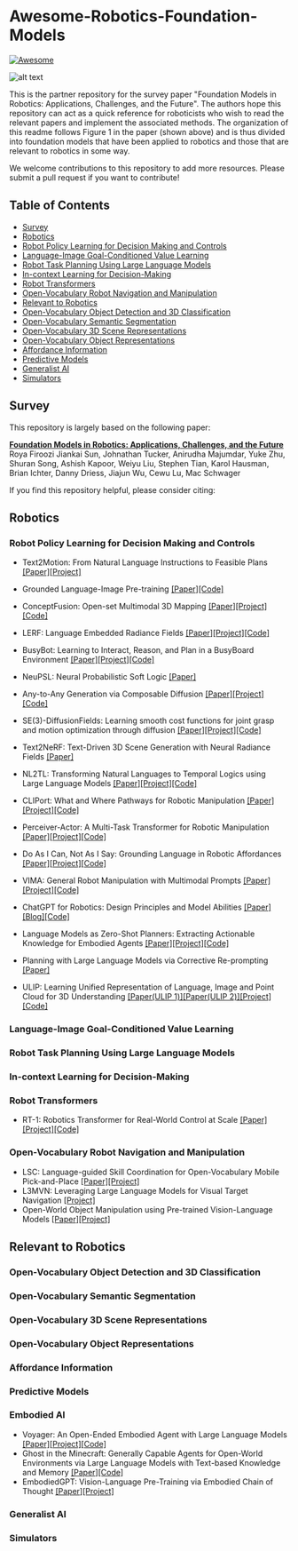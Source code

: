 # Awesome-Robotics-Foundation-Models

[![Awesome](https://awesome.re/badge.svg)](https://awesome.re)

![alt text](https://github.com/robotics-survey/Awesome-Robotics-Foundation-Models/blob/main/survey_tree.png)

This is the partner repository for the survey paper "Foundation Models in Robotics: Applications, Challenges, and the Future". The authors hope this repository can act as a quick reference for roboticists who wish to read the relevant papers and implement the associated methods. The organization of this readme follows Figure 1 in the paper (shown above) and is thus divided into foundation models that have been applied to robotics and those that are relevant to robotics in some way.

We welcome contributions to this repository to add more resources. Please submit a pull request if you want to contribute!

## Table of Contents

- [Survey](#survey)
- [Robotics](#robotics)
- [Robot Policy Learning for Decision Making and Controls](#robot-policy-learning-for-decision-making-and-controls)
- [Language-Image Goal-Conditioned Value Learning](#language-image-goal-conditioned-value-learning)
- [Robot Task Planning Using Large Language Models](#robot-task-planning-using-large-language-models)
- [In-context Learning for Decision-Making](#in-context-learning-for-decision-making)
- [Robot Transformers](#robot-transformers)
- [Open-Vocabulary Robot Navigation and Manipulation](#open-vocabulary-robot-navigation-and-manipulation)
- [Relevant to Robotics](#relevant-to-robotics)
- [Open-Vocabulary Object Detection and 3D Classification](#open-vocabulary-object-detection-and-3D-classification)
- [Open-Vocabulary Semantic Segmentation](#open-vocabulary-semantic-segmentation)
- [Open-Vocabulary 3D Scene Representations](#open-vocabulary-3D-scene-representations)
- [Open-Vocabulary Object Representations](#open-vocabulary-object-representations)
- [Affordance Information](#affordance-information)
- [Predictive Models](#predictive-models)
- [Generalist AI](#generalist-AI)
- [Simulators](#simulators)


## Survey

This repository is largely based on the following paper:

**[Foundation Models in Robotics: Applications, Challenges, and the Future]()**
<br />
Roya Firoozi
Jiankai Sun,
Johnathan Tucker,
Anirudha Majumdar,
Yuke Zhu,
Shuran Song,
Ashish Kapoor,
Weiyu Liu,
Stephen Tian,
Karol Hausman,
Brian Ichter,
Danny Driess,
Jiajun Wu,
Cewu Lu,
Mac Schwager
<br />

If you find this repository helpful, please consider citing:

## Robotics

### Robot Policy Learning for Decision Making and Controls

* Text2Motion: From Natural Language Instructions to Feasible Plans [[Paper]](https://arxiv.org/abs/2303.12153)[[Project]](https://sites.google.com/stanford.edu/text2motion)
* Grounded Language-Image Pre-training [[Paper]](https://openaccess.thecvf.com/content/CVPR2022/papers/Li_Grounded_Language-Image_Pre-Training_CVPR_2022_paper.pdf)[[Code]]()
* ConceptFusion: Open-set Multimodal 3D Mapping [[Paper]](https://concept-fusion.github.io/assets/pdf/2023-ConceptFusion.pdf)[[Project]](https://concept-fusion.github.io/)[[Code]](https://github.com/concept-fusion/concept-fusion)
* LERF: Language Embedded Radiance Fields [[Paper]](https://arxiv.org/abs/2303.09553)[[Project]](https://www.lerf.io/)[[Code]](https://github.com/kerrj/lerf)
* BusyBot: Learning to Interact, Reason, and Plan in a BusyBoard Environment [[Paper]](https://arxiv.org/abs/2207.08192)[[Project]](https://busybot.cs.columbia.edu/)[[Code]](https://github.com/columbia-ai-robotics/BusyBot)
* NeuPSL: Neural Probabilistic Soft Logic [[Paper]](https://arxiv.org/pdf/2205.14268.pdf) 
* Any-to-Any Generation via Composable Diffusion [[Paper]](https://arxiv.org/abs/2305.11846)[[Project]](https://codi-gen.github.io/)[[Code]](https://github.com/microsoft/i-Code/tree/main/i-Code-V3)
* SE(3)-DiffusionFields: Learning smooth cost functions for joint grasp and motion optimization through diffusion [[Paper]](https://arxiv.org/pdf/2209.03855.pdf)[[Project]](https://sites.google.com/view/se3dif)[[Code]](https://github.com/TheCamusean/grasp_diffusion)
* Text2NeRF: Text-Driven 3D Scene Generation with Neural Radiance Fields [[Paper]](https://arxiv.org/abs/2305.11588) 

* NL2TL: Transforming Natural Languages to Temporal Logics using Large Language Models [[Paper]](https://arxiv.org/pdf/2305.07766.pdf)[[Project]](https://yongchao98.github.io/MIT-realm-NL2TL/)[[Code]](https://github.com/yongchao98/NL2TL)
* CLIPort: What and Where Pathways for Robotic Manipulation [[Paper]](https://arxiv.org/abs/2109.12098)[[Project]](https://cliport.github.io/)[[Code]](https://github.com/cliport/cliport)
* Perceiver-Actor: A Multi-Task Transformer for Robotic Manipulation [[Paper]](https://arxiv.org/abs/2209.05451)[[Project]](https://peract.github.io/)[[Code]](https://github.com/peract/peract)
* Do As I Can, Not As I Say: Grounding Language in Robotic Affordances [[Paper]](https://arxiv.org/abs/2204.01691)[[Project]](https://say-can.github.io/)[[Code]](https://github.com/google-research/google-research/tree/master/saycan)
* VIMA: General Robot Manipulation with Multimodal Prompts [[Paper]](https://arxiv.org/abs/2210.03094)[[Project]](https://vimalabs.github.io/)[[Code]](https://github.com/vimalabs/VIMA)
* ChatGPT for Robotics: Design Principles and Model Abilities [[Paper]](https://www.microsoft.com/en-us/research/uploads/prod/2023/02/ChatGPT___Robotics.pdf)[[Blog]](https://www.microsoft.com/en-us/research/group/autonomous-systems-group-robotics/articles/chatgpt-for-robotics/)[[Code]](https://github.com/microsoft/PromptCraft-Robotics)
* Language Models as Zero-Shot Planners: Extracting Actionable Knowledge for Embodied Agents [[Paper]](https://arxiv.org/pdf/2201.07207.pdf)[[Project]](https://wenlong.page/language-planner/)[[Code]](https://github.com/huangwl18/language-planner)
* Planning with Large Language Models via Corrective Re-prompting [[Paper]](https://arxiv.org/abs/2211.09935) 
* ULIP: Learning Unified Representation of Language, Image and Point Cloud for 3D Understanding [[Paper(ULIP 1)]](https://arxiv.org/abs/2212.05171)[[Paper(ULIP 2)]](https://arxiv.org/abs/2305.08275)[[Project]](https://tycho-xue.github.io/ULIP/)[[Code]](https://github.com/salesforce/ULIP) 

### Language-Image Goal-Conditioned Value Learning

### Robot Task Planning Using Large Language Models

### In-context Learning for Decision-Making

### Robot Transformers

* RT-1: Robotics Transformer for Real-World Control at Scale [[Paper]](https://robotics-transformer.github.io/assets/rt1.pdf)[[Project]](https://robotics-transformer.github.io/)[[Code]](https://github.com/google-research/robotics_transformer)

### Open-Vocabulary Robot Navigation and Manipulation

* LSC: Language-guided Skill Coordination for Open-Vocabulary Mobile Pick-and-Place [[Paper]]()[[Project]](https://languageguidedskillcoordination.github.io/)
* L3MVN: Leveraging Large Language Models for Visual Target Navigation [[Project]](https://arxiv.org/abs/2304.05501)
* Open-World Object Manipulation using Pre-trained Vision-Language Models [[Paper]](https://robot-moo.github.io/assets/moo.pdf)[[Project]](https://robot-moo.github.io/) 

## Relevant to Robotics

### Open-Vocabulary Object Detection and 3D Classification

### Open-Vocabulary Semantic Segmentation

### Open-Vocabulary 3D Scene Representations

### Open-Vocabulary Object Representations

### Affordance Information

### Predictive Models

### Embodied AI

* Voyager: An Open-Ended Embodied Agent with Large Language Models [[Paper]](https://arxiv.org/abs/2305.16291)[[Project]](https://voyager.minedojo.org/)[[Code]](https://github.com/MineDojo/Voyager)
* Ghost in the Minecraft: Generally Capable Agents for Open-World Environments via Large Language Models with Text-based Knowledge and Memory [[Paper]](https://arxiv.org/abs/2305.17144)[[Code]]()
* EmbodiedGPT: Vision-Language Pre-Training via Embodied Chain of Thought [[Paper]](https://arxiv.org/abs/2305.15021)[[Project]](https://embodiedgpt.github.io/)

### Generalist AI

### Simulators
